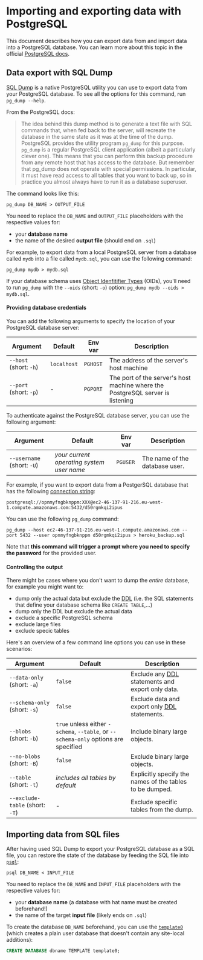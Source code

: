 # Importing and exporting data with PostgreSQL

This document describes how you can export data from and import data into a PostgreSQL database. You can learn more about this topic in the official [PostgreSQL docs](https://www.postgresql.org/docs/9.1/backup-dump.html).

## Data export with SQL Dump

[SQL Dump](https://www.postgresql.org/docs/9.1/backup-dump.html) is a native PostgreSQL utility you can use to export data from your PostgreSQL database. To see all the options for this command, run `pg_dump --help`.

From the PostgreSQL docs: 

> The idea behind this dump method is to generate a text file with SQL commands that, when fed back to the server, will recreate the database in the same state as it was at the time of the dump. PostgreSQL provides the utility program `pg_dump` for this purpose. 
> `pg_dump` is a regular PostgreSQL client application (albeit a particularly clever one). This means that you can perform this backup procedure from any remote host that has access to the database. But remember that pg_dump does not operate with special permissions. In particular, it must have read access to all tables that you want to back up, so in practice you almost always have to run it as a database superuser.

The command looks like this:

```psql
pg_dump DB_NAME > OUTPUT_FILE
```

You need to replace the `DB_NAME` and `OUTPUT_FILE` placeholders with the respective values for: 

- your **database name**
- the name of the desired **output file** (should end on `.sql`)

For example, to export data from a local PostgreSQL server from a database called `mydb` into a file called `mydb.sql`, you can use the following command:

```
pg_dump mydb > mydb.sql
```

If your database schema uses [Object Idenfitifier Types](https://www.postgresql.org/docs/8.1/datatype-oid.html) (OIDs), you'll need to run `pg_dump` with the `--oids` (short: `-o`) option: `pg_dump mydb --oids > mydb.sql`.

#### Providing database credentials

You can add the following arguments to specify the location of your PostgreSQL database server:

| Argument | Default | Env var | Description |  
| --- | --- | --- | --- |
| `--host` (short: `-h`) | `localhost` | `PGHOST` | The address of the server's host machine | 
| `--port` (short: `-p`) | - | `PGPORT` | The port of the server's host machine where the PostgreSQL server is listening | 
To authenticate against the PostgreSQL database server, you can use the following argument:

| Argument | Default | Env var | Description |  
| --- | --- | --- | --- |
| `--username` (short: `-U`) | _your current operating system user name_ | `PGUSER` | The name of the database user. | 

For example, if you want to export data from a PostgerSQL database that has the following [connection string](../core/connectors/postgresql):

```
postgresql://opnmyfngbknppm:XXX@ec2-46-137-91-216.eu-west-1.compute.amazonaws.com:5432/d50rgmkqi2ipus
```

You can use the following `pg_dump` command:

```
pg_dump --host ec2-46-137-91-216.eu-west-1.compute.amazonaws.com --port 5432 --user opnmyfngbknppm d50rgmkqi2ipus > heroku_backup.sql
```

Note that **this command will trigger a prompt where you need to specify the password** for the provided user.

#### Controlling the output

There might be cases where you don't want to dump the _entire_ database, for example you might want to:

- dump only the actual data but exclude the [DDL](https://www.postgresql.org/docs/8.4/ddl.html) (i.e. the SQL statements that define your database schema like `CREATE TABLE`,...)
- dump only the DDL but exclude the actual data
- exclude a specific PostgreSQL schema
- exclude large files
- exclude specic tables

Here's an overview of a few command line options you can use in these scenarios:

| Argument | Default | Description |  
| --- | --- | --- |
| `--data-only` (short: `-a`) | `false` | Exclude any [DDL](https://www.postgresql.org/docs/8.4/ddl.html) statements and export only data. | 
| `--schema-only` (short: `-s`) | `false` | Exclude data and export only [DDL](https://www.postgresql.org/docs/8.4/ddl.html) statements. | 
| `--blobs` (short: `-b`) | `true` unless either `-schema`, `--table`, or `--schema-only` options are specified | Include binary large objects. | 
| `--no-blobs` (short: `-B`) | `false` | Exclude binary large objects. | 
| `--table` (short: `-t`) | _includes all tables by default_ | Explicitly specify the names of the tables to be dumped. | 
| `--exclude-table` (short: `-T`) | - | Exclude specific tables from the dump. | 

## Importing data from SQL files

After having used SQL Dump to export your PostgreSQL database as a SQL file, you can restore the state of the database by feeding the SQL file into [`psql`](https://www.postgresql.org/docs/9.3/app-psql.html):

```
psql DB_NAME < INPUT_FILE
```

You need to replace the `DB_NAME` and `INPUT_FILE` placeholders with the respective values for: 

- your **database name** (a database with hat name must be created beforehand!)
- the name of the target **input file** (likely ends on `.sql`)

To create the database `DB_NAME` beforehand, you can use the [`template0`](https://www.postgresql.org/docs/9.5/manage-ag-templatedbs.html) (which creates a plain user database that doesn't contain any site-local additions):

```sql
CREATE DATABASE dbname TEMPLATE template0;
```
